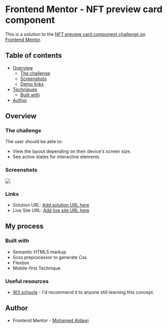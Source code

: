 # Frontend Mentor - NFT preview card component

This is a solution to the [NFT preview card component challenge on Frontend Mentor](https://www.frontendmentor.io/challenges/nft-preview-card-component-SbdUL_w0U).

## Table of contents

- [Overview](#overview)
  - [The challenge](#the-challenge)
  - [Screenshots](#screenshots)
  - [Demo links](#links)
- [Techniques](#my-process)
  - [Built with](#built-with)
- [Author](#author)


## Overview

### The challenge

The user should be able to:

- View the layout depending on their device's screen size.
- See active states for interactive elements

### Screenshots

![](./SS/Screenshot.png)

### Links

- Solution URL: [Add solution URL here](https://github.com/MohamedAldawi/NFT-preview-card-component)
- Live Site URL: [Add live site URL here](https://aldawi-web-frontend-mentor-card.netlify.app/)

## My process

### Built with

- Semantic HTML5 markup
- Scss preprocessor to generate Css
- Flexbox
- Mobile-first Technique

### Useful resources

- [W3 schools](https://www.w3schools.com/) - I'd recommend it to anyone still learning this concept.

## Author

- Frontend Mentor - [Mohamed Aldawi](https://aldawi-web-frontend-mentor-card.netlify.app/)
